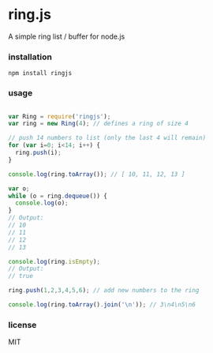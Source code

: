ring.js
====

A simple ring list / buffer for node.js

### installation
`npm install ringjs`

### usage
```javascript

var Ring = require('ringjs');
var ring = new Ring(4); // defines a ring of size 4

// push 14 numbers to list (only the last 4 will remain)
for (var i=0; i<14; i++) {
  ring.push(i);
}

console.log(ring.toArray()); // [ 10, 11, 12, 13 ]

var o;
while (o = ring.dequeue()) {
  console.log(o);
}
// Output:
// 10
// 11
// 12
// 13

console.log(ring.isEmpty);
// Output:
// true

ring.push(1,2,3,4,5,6); // add new numbers to the ring

console.log(ring.toArray().join('\n')); // 3\n4\n5\n6
```

### license
MIT
